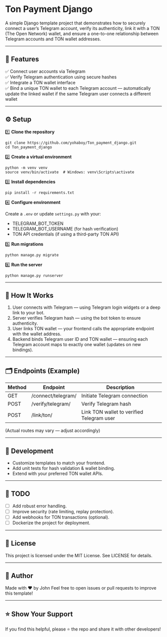 # Ton Payment Django

A simple Django template project that demonstrates how to securely connect a user’s Telegram account, verify its authenticity, link it with a TON (The Open Network) wallet, and ensure a one-to-one relationship between Telegram accounts and TON wallet addresses.

---

## 🚀 Features

✅ Connect user accounts via Telegram  
✅ Verify Telegram authentication using secure hashes  
✅ Integrate a TON wallet interface  
✅ Bind a unique TON wallet to each Telegram account — automatically update the linked wallet if the same Telegram user connects a different wallet

---

## ⚙️ Setup

1️⃣ **Clone the repository**

    git clone https://github.com/yohaboy/Ton_payment_django.git
    cd Ton_payment_django

2️⃣ **Create a virtual environment**

    python -m venv venv
    source venv/bin/activate  # Windows: venv\Scripts\activate

3️⃣ **Install dependencies**

    pip install -r requirements.txt

4️⃣ **Configure environment**

Create a `.env` or update `settings.py` with your:

- TELEGRAM_BOT_TOKEN
- TELEGRAM_BOT_USERNAME (for hash verification)
- TON API credentials (if using a third-party TON API)

5️⃣ **Run migrations**

    python manage.py migrate

6️⃣ **Run the server**

    python manage.py runserver

---

## 🧩 How It Works

1. User connects with Telegram — using Telegram login widgets or a deep link to your bot.
2. Server verifies Telegram hash — using the bot token to ensure authenticity.
3. User links TON wallet — your frontend calls the appropriate endpoint with the wallet address.
4. Backend binds Telegram user ID and TON wallet — ensuring each Telegram account maps to exactly one wallet (updates on new bindings).

---

## 🗂️ Endpoints (Example)

| Method | Endpoint | Description |
| ------ | -------- | ----------- |
| GET | /connect/telegram/ | Initiate Telegram connection |
| POST | /verify/telegram/ | Verify Telegram hash |
| POST | /link/ton/ | Link TON wallet to verified Telegram user |

(Actual routes may vary — adjust accordingly)

---

## 🧪 Development

- Customize templates to match your frontend.
- Add unit tests for hash validation & wallet binding.
- Extend with your preferred TON wallet APIs.

---

## 📌 TODO

- [ ] Add robust error handling.
- [ ] Improve security (rate limiting, replay protection).
- [ ] Add webhooks for TON transactions (optional).
- [ ] Dockerize the project for deployment.

---

## 📄 License

This project is licensed under the MIT License.
See LICENSE for details.

---

## 🙌 Author

Made with ❤️ by John
Feel free to open issues or pull requests to improve this template!

---

## ⭐️ Show Your Support

If you find this helpful, please ⭐️ the repo and share it with other developers!
